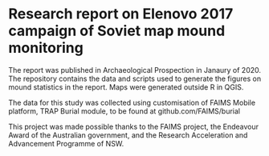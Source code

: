  # Research report on Elenovo 2017 campaign of Soviet map mound monitoring

The report was published in Archaeological Prospection in Janaury of 2020. The repository contains the data and 
scripts used to generate the figures on mound statistics in the report. Maps were generated outside R in QGIS. 

The data for this study was collected using customisation of FAIMS Mobile platform, 
TRAP Burial module, to be found at github.com/FAIMS/burial

This project was made possible thanks to the FAIMS project, the Endeavour Award of the Australian government, 
and the Research Acceleration and Advancement Programme of NSW.

